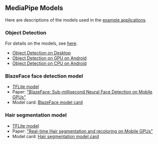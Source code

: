 ## MediaPipe Models

Here are descriptions of the models used in the [example applications](../docs/examples.md).

### Object Detection
For details on the models, see [here](object_detection_saved_model/README.md).

   * [Object Detection on Desktop](../docs/object_detection_desktop.md)
   * [Object Detection on GPU on Android](../docs/object_detection_android_gpu.md)
   * [Object Detection on CPU on Android](../docs/object_detection_android_cpu.md)

### BlazeFace face detection model
  *  [TFLite model](https://github.com/google/mediapipe/tree/master/mediapipe/models/face_detection_front.tflite)
  *  Paper: ["BlazeFace: Sub-millisecond Neural Face Detection on Mobile GPUs"](https://sites.google.com/corp/view/perception-cv4arvr/blazeface)
  *  Model card: [BlazeFace model card](https://sites.google.com/corp/view/perception-cv4arvr/blazeface#h.p_21ojPZDx3cqq)

### Hair segmentation model
  *  [TFLite model](https://github.com/google/mediapipe/tree/master/mediapipe/models/hair_segmentation.tflite)
  *  Paper: ["Real-time Hair segmentation and recoloring on Mobile GPUs"](https://sites.google.com/corp/view/perception-cv4arvr/hair-segmentation)
  *  Model card: [Hair segmentation model card](https://sites.google.com/corp/view/perception-cv4arvr/hair-segmentation#h.p_NimuO7PgHxlY)

